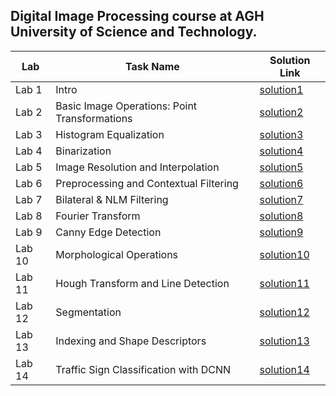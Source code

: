 
## Digital Image Processing course at AGH University of Science and Technology.

| Lab     | Task Name                                        | Solution Link                                                                 |
|---------|------------------------------------------------- |-------------------------------------------------------------------------------|
| Lab 1   | Intro                                            | [solution1](https://github.com/ZioloPan/AGH_Digital-Image-Processing/blob/main/lab1/01_intro.ipynb) |
| Lab 2   | Basic Image Operations: Point Transformations    | [solution2](https://github.com/ZioloPan/AGH_Digital-Image-Processing/blob/main/lab2/02_point.ipynb) |
| Lab 3   | Histogram Equalization                           | [solution3](https://github.com/ZioloPan/AGH_Digital-Image-Processing/blob/main/lab3/03_histogram.ipynb) |
| Lab 4   | Binarization                                     | [solution4](https://github.com/ZioloPan/AGH_Digital-Image-Processing/blob/main/lab4/04_thresholding.ipynb) |
| Lab 5   | Image Resolution and Interpolation               | [solution5](https://github.com/ZioloPan/AGH_Digital-Image-Processing/blob/main/lab5/05_resolution.ipynb) |
| Lab 6   | Preprocessing and Contextual Filtering           | [solution6](https://github.com/ZioloPan/AGH_Digital-Image-Processing/blob/main/lab6/06_context.ipynb) |
| Lab 7   | Bilateral & NLM Filtering                        | [solution7](https://github.com/ZioloPan/AGH_Digital-Image-Processing/blob/main/lab7/07_bilateral.ipynb) |
| Lab 8   | Fourier Transform                                | [solution8](https://github.com/ZioloPan/AGH_Digital-Image-Processing/blob/main/lab8/08_Fourier.ipynb) |
| Lab 9   | Canny Edge Detection                             | [solution9](https://github.com/ZioloPan/AGH_Digital-Image-Processing/blob/main/lab9/09_Canny.ipynb) |
| Lab 10  | Morphological Operations                         | [solution10](https://github.com/ZioloPan/AGH_Digital-Image-Processing/blob/main/lab10/10_morphology.ipynb) |
| Lab 11  | Hough Transform and Line Detection               | [solution11](https://github.com/ZioloPan/AGH_Digital-Image-Processing/blob/main/lab11/11_Hough.ipynb) |
| Lab 12  | Segmentation                                     | [solution12](https://github.com/ZioloPan/AGH_Digital-Image-Processing/blob/main/lab12/12_segmentation.ipynb) |
| Lab 13  | Indexing and Shape Descriptors                   | [solution13](https://github.com/ZioloPan/AGH_Digital-Image-Processing/blob/main/lab13/13_ccl.ipynb) |
| Lab 14  | Traffic Sign Classification with DCNN            | [solution14](https://github.com/ZioloPan/AGH_Digital-Image-Processing/blob/main/lab14/14_TSR_DCNN.ipynb) |

